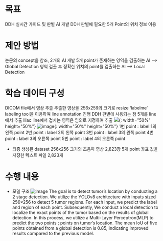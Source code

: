 # 목표 
 DDH 실시간 가이드 및 판별 AI 개발
 DDH 판별에 필요한 5개 Point의 위치 정보 이용

# 제안 방법
 논문의 concept을 참조, 2개의 AI 개발
 5개 point가 존재하는 영역을 검출하는 AI –> Global Detection
 영역 검출 후 정확한 위치의 point를 검출하는 AI –> Local Detection

# 학습 데이터 구성
 DICOM file에서 영상 추출
 추출한 영상을 256x256의 크기로 resize
 ‘labelme’ labeling tool을 이용하여 line annotation 진행
 DDH 판별에 사용되는 점 5개를 line에서 추출
 Iliac line에서 겹치는 영역은 임의로 지정하여 추출
 ![](https://github.com/sunnnny02/sunny/assets/122530193/2a97df46-3eda-48bd-9145-6cb7226e707a){: width="50%" height="50%"}
 ![image](https://github.com/sunnnny02/sunny/assets/122530193/2a97df46-3eda-48bd-9145-6cb7226e707a){: width="50%" height="50%"}
 1번 point : label 1의 왼쪽 point
 2번 point : label 2의 왼쪽 point
 3번 point : label 3의 왼쪽 point
 4번 point : label 3의 오른쪽 point
 5번 point : label 4의 오른쪽 point
 - 최종 생성된 dataset
   256x256 크기의 초음파 영상 2,823장
   5개 point 좌표 값을 저장한 텍스트 파일 2,823개

# 수행 내용 
- 모델 구조
![image](https://github.com/sunnnny02/sunny/assets/122530193/2ad8600d-f077-42b8-957b-55048ff836a8)
 The goal is to detect tumor’s location by conducting a 2 stage detection.
 We utilize the YOLOv8 architecture with inputs sized 256×256 to detect 5 tumor regions. For each input, we predict the label and region of each point.
 Subsequently,  We conduct a local detection to localize the exact points of the tumor based on the results of global detection. In this process, we utilize a Multi-Layer Perceptron(MLP) to predict the two points ; points on tumor’s location.
 The mean IoU of five points obtained from a global detection is 0.85, indicating improved results compared to the previous model.





